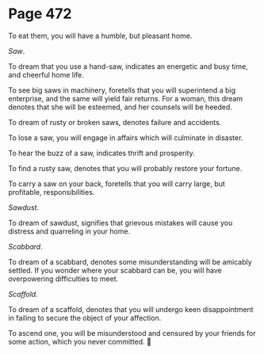 # Page 472
To eat them, you will have a humble, but pleasant home.


_Saw_.


To dream that you use a hand-saw, indicates an energetic and busy time,
and cheerful home life.


To see big saws in machinery, foretells that you will superintend
a big enterprise, and the same will yield fair returns.
For a woman, this dream denotes that she will be esteemed,
and her counsels will be heeded.


To dream of rusty or broken saws, denotes failure and accidents.


To lose a saw, you will engage in affairs which will culminate in disaster.


To hear the buzz of a saw, indicates thrift and prosperity.


To find a rusty saw, denotes that you will probably restore your fortune.


To carry a saw on your back, foretells that you will carry large,
but profitable, responsibilities.


_Sawdust_.


To dream of sawdust, signifies that grievous mistakes will cause
you distress and quarreling in your home.


_Scabbard_.


To dream of a scabbard, denotes some misunderstanding will be
amicably settled. If you wonder where your scabbard can be,
you will have overpowering difficulties to meet.


_Scaffold_.


To dream of a scaffold, denotes that you will undergo keen disappointment
in failing to secure the object of your affection.


To ascend one, you will be misunderstood and censured by your friends
for some action, which you never committed.
